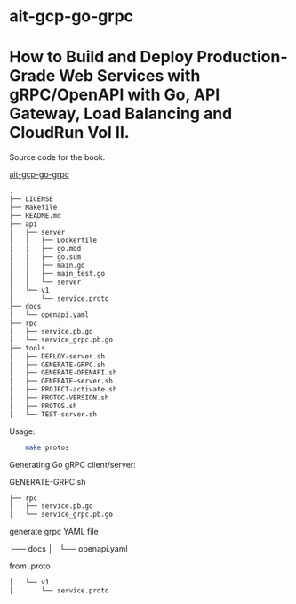 # ait-gcp-go-grpc

# How to Build and Deploy Production-Grade Web Services  with gRPC/OpenAPI with Go, API Gateway, Load Balancing and CloudRun Vol II.


Source code for the book.

[ait-gcp-go-grpc](https://github.com/aitrailblazer/ait-gcp-go-grpc)

```sh
.
├── LICENSE
├── Makefile
├── README.md
├── api
│   ├── server
│   │   ├── Dockerfile
│   │   ├── go.mod
│   │   ├── go.sum
│   │   ├── main.go
│   │   ├── main_test.go
│   │   └── server
│   └── v1
│       └── service.proto
├── docs
│   └── openapi.yaml
├── rpc
│   ├── service.pb.go
│   └── service_grpc.pb.go
├── tools
│   ├── DEPLOY-server.sh
│   ├── GENERATE-GRPC.sh
│   ├── GENERATE-OPENAPI.sh
│   ├── GENERATE-server.sh
│   ├── PROJECT-activate.sh
│   ├── PROTOC-VERSION.sh
│   ├── PROTOS.sh
│   └── TEST-server.sh
```

Usage: 

```sh
    make protos 
```
Generating Go gRPC client/server:

GENERATE-GRPC.sh
```sh
├── rpc
│   ├── service.pb.go
│   └── service_grpc.pb.go
```

generate grpc YAML file 

├── docs
│   └── openapi.yaml

from .proto
```sh
│   └── v1
│       └── service.proto
```